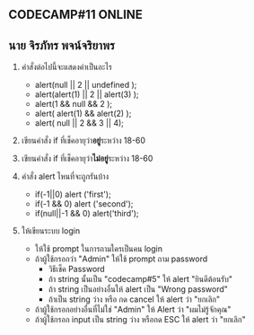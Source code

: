 CODECAMP#11 ONLINE
---------------------------
นาย จิรภัทร พจน์จริยาพร
---------------------------
1. คำสั่งต่อไปนี้จะแสดงค่าเป็นอะไร<br>
    - alert(null || 2 || undefined );<br>
    - alert(alert(1) || 2 || alert(3) );<br>
    - alert(1 && null && 2 );<br>
    - alert( alert(1) && alert(2) );<br>
    - alert( null || 2 && 3 || 4);<br>
    
2. เขียนคำสั่ง if ที่เช็คอายุว่า<b>อยู่</b>ระหว่าง 18-60
3. เขียนคำสั่ง if ที่เช็คอายุว่า<b>ไม่อยู่</b>ระหว่าง 18-60
4. คำสั่ง alert ไหนที่จะถูกรันบ้าง<br>
    - if(-1||0) alert ('first');<br>
    - if(-1 && 0) alert ('second');<br>
    - if(null||-1 && 0) alert('third');<br>

5. ให้เขียนระบบ login
    - ให้ใช้ prompt ในการถามใครเป็นคน login
    - ถ้าผู้ใช้กรอกว่า "Admin" ให้ใช้ prompt ถาม password
         - วิธีเช็ค Password
         - ถ้า string นั้นเป็น "codecamp#5" ให้ alert "ยินดีต้อนรับ"
         - ถ้า string เป็นอย่างอื่นให้ alert เป็น "Wrong password"
         - ถ้าเป็น string ว่าง หรือ กด cancel ให้ alert ว่า "ยกเลิก"
    - ถ้าผู้ใช้กรอกอย่างอื่นที่ไม่ใช่ "Admin" ให้ Alert ว่า "ผมไม่รู้จักคุณ"
    - ถ้าผู้ใช้กรอก input เป็น string ว่าง หรือกด ESC ให้ alert ว่า "ยกเลิก"
